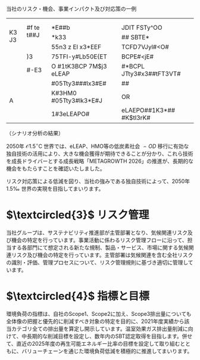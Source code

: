 当社のリスク・機会、事業インパクト及び対応策の一例  

<table><tr><td colspan="2"></td><td></td><td></td></tr><tr><td rowspan="4">K3 J3</td><td rowspan="3">#f te t##J</td><td></td><td></td></tr><tr><td>*E##b</td><td> JDIT FSTy^OO</td></tr><tr><td>*k33</td><td>## SBTE*</td></tr><tr><td></td><td>55n3 z El x3*EEF</td><td>TCFD7VJyl#&lt;O#</td></tr><tr><td rowspan="2"></td><td>)3</td><td>75TFI-y#Lb50E{ET</td><td>BCPE#&lt;jE#</td></tr><tr><td>#-E3</td><td>O #1tK3BCP 7M$j3 eLEAP</td><td>#*BCPL JTty3#x3##tFT3VT#</td></tr><tr><td rowspan="3">A</td><td></td><td>#05Tty3###lx3#E#</td><td>##</td></tr><tr><td></td><td>K#3HM0 #05Tty3#lk3*E#J</td><td>OR</td></tr><tr><td></td><td>1#3eLEAPO#</td><td>eLAEPO##1K3*## #K$tl3rK#</td></tr></table>

（シナリオ分析の結果）

2050年 $\mathcal { O } 1 . 5 \mathrm { ^ { \circ } C }$ 世界では、eLEAP、HMO等の低炭素社会 $\frown O D$ 移行に有効な独自技術の活用により、大きな機会獲得が期待できることが分かり、これら技術を成長ドライバーとする成長戦略「METAGROWTH 2026」の推進が、長期的な機会をもたらすことを確認いたしました。

リスク対応策による低減を図り、当社の強みである独自技術によって、2050年 $1 . 5 \mathrm { { ‰} }$ 世界の実現を目指してまいります。

# $\textcircled{3}$ リスク管理

当社グループは、サステナビリティ推進部が主管部署となり、気候関連リスク及び機会の特定を行っています。事業活動に係わるリスク管理フローに沿って、担当する各部門にて想定される新たな規制、製品・サービス、市場に関する気候関連リスク及び機会の特定を行っています。主管部署は気候関連を含む全社リスクの識別・評価、管理プロセスについて、リスク管理規則に基づき適切に管理しています。

# $\textcircled{4}$ 指標と目標

環境負荷の指標は、自社のScope1、Scope2に加え、Scope3排出量についても全体像の把握と優先的に削減すべき対象の特定を目的に、2021年度実績から該当カテゴリ全ての排出量を算定し開示しています。温室効果ガス排出量削減に向けて、中長期的な削減目標を設定し、数年内のSBT認定取得を目指します。併せて、直近の2025年度の再生可能エネルギー比率の目標を設定して取り組むとともに、バリューチェーンを通じた環境負荷低減を積極的に推進してまいります。